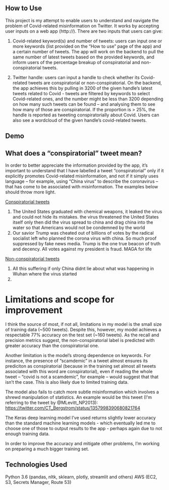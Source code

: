 ## How to Use

This project is my attempt to enable users to understand and navigate the problem of Covid-related misinformation on Twitter. It works by accepting user inputs on a web app (http://). There are two inputs that users can give:

1. Covid-related keyword(s) and number of tweets: users can input one or more keywords (list provided on the “How to use” page of the app) and a certain number of tweets. The app will work on the backend to pull the same number of latest tweets based on the provided keywords, and inform users of the percentage breakup of conspiratorial and non-conspiratorial tweets. 

2. Twitter handle: users can input a handle to check whether its Covid-related tweets are conspiratorial or non-conspiratorial. On the backend, the app achieves this by pulling in 3200 of the given handle’s latest tweets related to Covid - tweets are filtered by keywords to select Covid-related ones, and the number might be less than 3200 depending on how many such tweets can be found – and analysing them to see how many of those are conspiratorial. If the proportion is > 25%, the handle is reported as tweeting conspiratorially about Covid. Users can also see a wordcloud of the given handle’s covid-related tweets.

## Demo



## What does a “conspiratorial” tweet mean?

In order to better appreciate the information provided by the app, it’s important to understand that I have labelled a tweet “conspiratorial” only if it explicitly promotes Covid-related misinformation, and not if it simply uses language – for example, using “China virus” to describe the coronavirus – that has come to be associated with misinformation. The examples below should throw more light.

<ins>Conspiratorial tweets</ins>
1. The United States graduated with chemical weapons, it leaked the virus and could not hide its mistakes. the virus threatened the United States itself only then did the virus spread to china and drag china into the water so that Americans would not be condemned by the world
2. Our savior Trump was cheated out of billions of votes by the radical socialist left who planned the corona virus with china. So much proof suppressed by fake news media. Trump is the one true beacon of truth and decency. All votes against my president is fraud. MAGA for life

<ins>Non-conspiratorial tweets</ins>
1. All this suffering if only China didnt lie about what was happening in Wuhan where the virus started
2. 

# Limitations and scope for improvement

I think the source of most, if not all, limitations in my model is the small size of training data (~500 tweets). Despite this, however, my model achieves a respectable 77% accuracy on the test set (~160 tweets). As the recall and precision metrics suggest, the non-conspiratorial label is predicted with greater accuracy than the conspiratorial one. 

Another limitation is the model’s strong dependence on keywords. For instance, the presence of “scamdemic” in a tweet almost ensures its prediciton as conspiratorial (because in the training set almost all tweets associated with this word are conspiratorial), even if reading the whole tweet – “covid is not a scamdemic”, for example – would suggest that that isn’t the case. This is also likely due to limited training data.

The model also fails to catch more subtle misinformation which involves a shrewd manipulation of statistics. An example would be this tweet (I'm referring to the tweet by @MLevitt_NP2013): https://twitter.com/CT_Bergstrom/status/1357998390680821764

The Keras deep learning model I’ve used returns slightly lower accuracy than the standard machine learning models - which eventually led me to choose one of those to output results to the app - perhaps again due to not enough training data.

In order to improve the accuracy and mitigate other problems, I’m working on preparing a much bigger training set.

## Technologies Used

Python 3.6 (pandas, nltk, sklearn, plotly, streamlit and others)
AWS (EC2, S3, Secrets Manager, Route 53)

